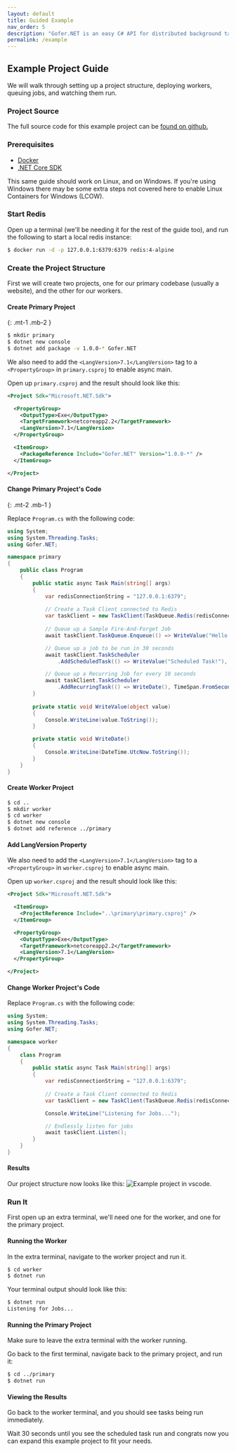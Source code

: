 ```yaml
---
layout: default
title: Guided Example
nav_order: 5
description: "Gofer.NET is an easy C# API for distributed background tasks/jobs for .NET Core."
permalink: /example
---
```


## Example Project Guide

We will walk through setting up a project structure, deploying workers, queuing jobs, and watching them run.

### Project Source

The full source code for this example project can be [found on github.](https://github.com/brthor/Gofer.NET/tree/master/Documentation/example)

### Prerequisites

 - [Docker](https://docs.docker.com/install/)
 - [.NET Core SDK](https://dotnet.microsoft.com/download)

This same guide should work on Linux, and on Windows. If you're using Windows there may be some extra steps not covered here to enable Linux Containers for Windows (LCOW).

### Start Redis

Open up a terminal (we'll be needing it for the rest of the guide too), and run the following to start a local redis instance:

```bash
$ docker run -d -p 127.0.0.1:6379:6379 redis:4-alpine
```

### Create the Project Structure

First we will create two projects, one for our primary codebase (usually a website), and the other for our workers.

#### Create Primary Project
{: .mt-1 .mb-2 }

```bash
$ mkdir primary
$ dotnet new console
$ dotnet add package -v 1.0.0-* Gofer.NET 
```

We also need to add the `<LangVersion>7.1</LangVersion>` tag to a `<PropertyGroup>` in `primary.csproj` to enable async main.

Open up `primary.csproj` and the result should look like this:
```xml
<Project Sdk="Microsoft.NET.Sdk">

  <PropertyGroup>
    <OutputType>Exe</OutputType>
    <TargetFramework>netcoreapp2.2</TargetFramework>
    <LangVersion>7.1</LangVersion>
  </PropertyGroup>

  <ItemGroup>
    <PackageReference Include="Gofer.NET" Version="1.0.0-*" />
  </ItemGroup>

</Project>
```

#### Change Primary Project's Code
{: .mt-2 .mb-1 }

Replace `Program.cs` with the following code:

```c#
using System;
using System.Threading.Tasks;
using Gofer.NET;

namespace primary
{
    public class Program
    {
        public static async Task Main(string[] args)
        {
            var redisConnectionString = "127.0.0.1:6379";
            
            // Create a Task Client connected to Redis
            var taskClient = new TaskClient(TaskQueue.Redis(redisConnectionString));
            
            // Queue up a Sample Fire-And-Forget Job
            await taskClient.TaskQueue.Enqueue(() => WriteValue("Hello World!"));

            // Queue up a job to be run in 30 seconds
            await taskClient.TaskScheduler
                .AddScheduledTask(() => WriteValue("Scheduled Task!"), TimeSpan.FromSeconds(30));

            // Queue up a Recurring Job for every 10 seconds
            await taskClient.TaskScheduler
                .AddRecurringTask(() => WriteDate(), TimeSpan.FromSeconds(10), "my-recurring-job");
        }
        
        private static void WriteValue(object value)
        {
            Console.WriteLine(value.ToString());
        }

        private static void WriteDate()
        {
            Console.WriteLine(DateTime.UtcNow.ToString());
        }
    }
}
```

#### Create Worker Project

```bash
$ cd ..
$ mkdir worker
$ cd worker
$ dotnet new console
$ dotnet add reference ../primary
```

#### Add LangVersion Property

We also need to add the `<LangVersion>7.1</LangVersion>` tag to a `<PropertyGroup>` in `worker.csproj` to enable async main.

Open up `worker.csproj` and the result should look like this:
```xml
<Project Sdk="Microsoft.NET.Sdk">

  <ItemGroup>
    <ProjectReference Include="..\primary\primary.csproj" />
  </ItemGroup>

  <PropertyGroup>
    <OutputType>Exe</OutputType>
    <TargetFramework>netcoreapp2.2</TargetFramework>
    <LangVersion>7.1</LangVersion>
  </PropertyGroup>

</Project>
```

#### Change Worker Project's Code

Replace `Program.cs` with the following code:

```c#
using System;
using System.Threading.Tasks;
using Gofer.NET;

namespace worker
{
    class Program
    {
        public static async Task Main(string[] args)
        {
            var redisConnectionString = "127.0.0.1:6379";
            
            // Create a Task Client connected to Redis
            var taskClient = new TaskClient(TaskQueue.Redis(redisConnectionString));

            Console.WriteLine("Listening for Jobs...");

            // Endlessly listen for jobs
            await taskClient.Listen();
        }
    }
}
```

#### Results

Our project structure now looks like this:
![Example project in vscode.](./img/example-project-vs-code.jpg 'Example project in vscode.')

### Run It

First open up an extra terminal, we'll need one for the worker, and one for the primary project.

#### Running the Worker

In the extra terminal, navigate to the worker project and run it.
```bash
$ cd worker
$ dotnet run
```

Your terminal output should look like this:
```bash
$ dotnet run
Listening for Jobs...
```

#### Running the Primary Project

Make sure to leave the extra terminal with the worker running.

Go back to the first terminal, navigate back to the primary project, and run it:
```bash
$ cd ../primary
$ dotnet run
```

#### Viewing the Results

Go back to the worker terminal, and you should see tasks being run immediately.

Wait 30 seconds until you see the scheduled task run and congrats now you can expand this example project to fit your needs.
